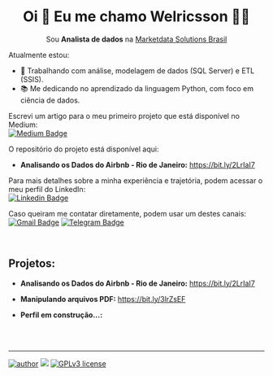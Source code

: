 
<h1 align='center'>
  Oi 👋 Eu me chamo Welricsson 👨‍💻
</h1>
<p align='center'>
  Sou <strong>Analista de dados</strong> na <a href="https://www.marketdata.com.br/">Marketdata Solutions Brasil</a></p>
</p>

Atualmente estou:  
- 💬 Trabalhando com análise, modelagem de dados (SQL Server) e ETL (SSIS).  
- 📚 Me dedicando no aprendizado da linguagem Python, com foco em ciência de dados.

Escrevi um artigo para o meu primeiro projeto que está disponível no Medium:<br>
[![Medium Badge](https://img.shields.io/badge/Medium-12100E?style=for-the-badge&logo=medium&logoColor=white&link=https://medium.com/@welricsson)](https://medium.com/@welricsson)

O repositório do projeto está disponível aqui: 
* **Analisando os Dados do Airbnb - Rio de Janeiro:** https://bit.ly/2LrIaI7

Para mais detalhes sobre a minha experiência e trajetória, podem acessar o meu perfil do LinkedIn:<br>
[![Linkedin Badge](https://img.shields.io/badge/LinkedIn-0077B5?style=for-the-badge&logo=linkedin&logoColor=white&link=https://www.linkedin.com/in/welricsson/)](https://www.linkedin.com/in/welricsson/)

Caso queiram me contatar diretamente, podem usar um destes canais:<br>
[![Gmail Badge](https://img.shields.io/badge/Gmail-D14836?style=for-the-badge&logo=gmail&logoColor=white&link=mailto:welricsson@gmail.com)](mailto:welricsson@gmail.com)
[![Telegram Badge](https://img.shields.io/badge/Telegram-2CA5E0?style=for-the-badge&logo=telegram&logoColor=white&link=https://t.me/welricsson)](https://t.me/welricsson)

<br>

## Projetos:

* **Analisando os Dados do Airbnb - Rio de Janeiro:** https://bit.ly/2LrIaI7
* **Manipulando arquivos PDF:** https://bit.ly/3lrZsEF



* **Perfil em construção...:**

<br><br>

---


<!--
- 🔭 Atualmente estou me dedicando no aprendizado da linguagem Python, com foco em Data Sciente ...
- 🌱 I’m currently learning ...
- 👯 I’m looking to collaborate on ...
- 🤔 I’m looking for help with ...
- 💬 Ask me about ...
- 📫 How to reach me: ...
- 😄 Pronouns: ...
- ⚡ Fun fact: ...
-->

[![author](https://img.shields.io/badge/author-welricsson-red.svg)](https://www.linkedin.com/in/welricsson/) [![](https://img.shields.io/badge/python-3.7+-blue.svg)](https://www.python.org/downloads/release/python-365/) [![GPLv3 license](https://img.shields.io/badge/License-GPLv3-blue.svg)](http://perso.crans.org/besson/LICENSE.html) 

